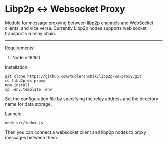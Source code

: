 # Libp2p <-> Websocket Proxy

Module for message proxying between libp2p channels and WebSocket clients, and vice versa. Currently Libp2p nodes supports web socket transport via relay chain.

---

Requirements:
1. Node v.18.16.1

Installation:

```
git clone https://github.com/tubleronchik/libp2p-ws-proxy.git
cd libp2p-ws-proxy
npm install
cp .env.template .env
```
Set the configuration file by specifying the relay address and the directory name for data storage.

Launch:
```
node src/index.js
```
Then you can connect a websocket client and libp2p nodes to proxy messages between them.